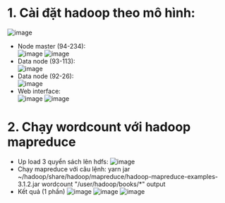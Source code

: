 # 1. Cài đặt hadoop theo mô hình:  
![image](https://github.com/namdeptrai1102/DE_internship/assets/109681639/1c403a12-a052-4411-9c0f-5d6fcbb42d6f)
- Node master (94-234):  
  ![image](https://github.com/namdeptrai1102/DE_internship/assets/109681639/f4884057-1505-44a6-9960-8288229a3642)
  ![image](https://github.com/namdeptrai1102/DE_internship/assets/109681639/4ec72224-4bb4-4437-98ee-6c2ac6af3a31)
- Data node (93-113):  
  ![image](https://github.com/namdeptrai1102/DE_internship/assets/109681639/cb49d0bf-e6df-41c3-b8ca-0275694e928e)
- Data node (92-26):  
  ![image](https://github.com/namdeptrai1102/DE_internship/assets/109681639/14e06512-a17f-409e-af38-49a5a3c608d1)
- Web interface:  
  ![image](https://github.com/namdeptrai1102/DE_internship/assets/109681639/5f23f807-89aa-49c2-a1b2-c43e42c15527)
  ![image](https://github.com/namdeptrai1102/DE_internship/assets/109681639/eca67662-6ac5-4ee1-8e53-a8fc919b5214)
# 2. Chạy wordcount với hadoop mapreduce
- Up load 3 quyển sách lên hdfs:
![image](https://github.com/namdeptrai1102/DE_internship/assets/109681639/f2004af1-5962-4e59-8137-acaccf7b0a32)
- Chạy mapreduce với câu lệnh: yarn jar ~/hadoop/share/hadoop/mapreduce/hadoop-mapreduce-examples-3.1.2.jar wordcount "/user/hadoop/books/*" output
- Kết quả (1 phần)
  ![image](https://github.com/namdeptrai1102/DE_internship/assets/109681639/98109b70-cef1-4e63-85f3-69e0cf43b757) ![image](https://github.com/namdeptrai1102/DE_internship/assets/109681639/da22bced-26cf-4f02-847d-58e8d9eadd20) ![image](https://github.com/namdeptrai1102/DE_internship/assets/109681639/ce4e1cb0-c6af-4a69-a976-6d7d665500fa)



  
